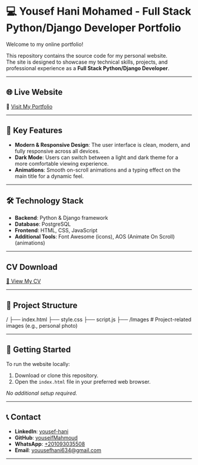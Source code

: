 # 💻 Yousef Hani Mohamed - Full Stack Python/Django Developer Portfolio  

Welcome to my online portfolio!  

This repository contains the source code for my personal website.  
The site is designed to showcase my technical skills, projects, and professional experience as a **Full Stack Python/Django Developer**.  

---

## 🌐 Live Website   
🔗 [Visit My Portfolio](https://youseifmahmoud.github.io/yousef-hani-portfolio/)  

---

## 🔑 Key Features  

- **Modern & Responsive Design**: The user interface is clean, modern, and fully responsive across all devices.  
- **Dark Mode**: Users can switch between a light and dark theme for a more comfortable viewing experience.  
- **Animations**: Smooth on-scroll animations and a typing effect on the main title for a dynamic feel.  

---

## 🛠️ Technology Stack  

- **Backend**: Python & Django framework  
- **Database**: PostgreSQL  
- **Frontend**: HTML, CSS, JavaScript  
- **Additional Tools**: Font Awesome (icons), AOS (Animate On Scroll) (animations)  

---

## CV Download  
[📄 View My CV](https://raw.githubusercontent.com/youseifMahmoud/youseifMahmoud/main/Yousef%20Hani%20Muhamed.pdf)

---

## 📂 Project Structure  

/
├── index.html
├── style.css
├── script.js
├── /Images # Project-related images (e.g., personal photo)

---

## 🚀 Getting Started  

To run the website locally:  
1. Download or clone this repository.  
2. Open the `index.html` file in your preferred web browser.  

_No additional setup required._  

---

## 📞 Contact  

- **LinkedIn**: [yousef-hani](https://www.linkedin.com/in/yousef-hani)  
- **GitHub**: [youseifMahmoud](https://github.com/youseifMahmoud)  
- **WhatsApp**: [+201093035508](https://wa.me/201093035508)  
- **Email**: [youusefhani634@gmail.com](mailto:youusefhani634@gmail.com)  

---
